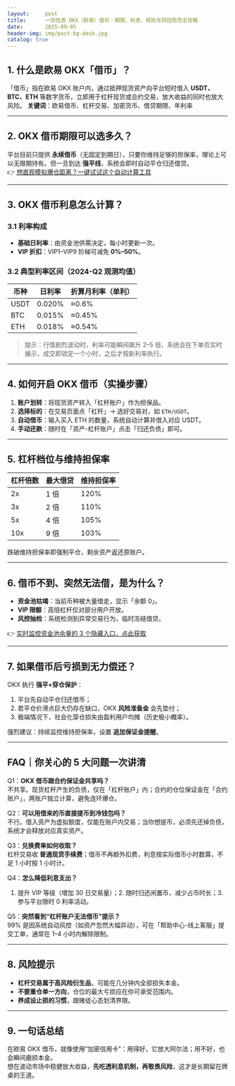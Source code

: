 ```yaml
---
layout:     post
title:      一文吃透 OKX（欧易）借币：期限、利息、规则与风险防范全攻略
date:       2025-09-05
header-img: img/post-bg-desk.jpg
catalog: true
---
```


## 1. 什么是欧易 OKX「借币」？
「借币」指在欧易 OKX 账户内，通过抵押现货资产向平台短时借入 **USDT、BTC、ETH** 等数字货币，立即用于杠杆现货或合约交易，放大收益的同时也放大风险。
**关键词**：欧易借币、杠杆交易、加密货币、借贷期限、年利率

---

## 2. OKX 借币期限可以选多久？
平台目前只提供 **永续借币**（无固定到期日），只要你维持足够的担保率，理论上可以无限期持有。但一旦到达 **强平线**，系统会即时自动平仓归还借贷。  
👉 [想直观模拟爆仓距离？一键试试这个自动计算工具](https://okxdog.com/)

---

## 3. OKX 借币利息怎么计算？
### 3.1 利率构成  
- **基础日利率**：由资金池供需决定，每小时更新一次。  
- **VIP 折扣**：VIP1–VIP9 阶梯可减免 **0%–50%**。  

### 3.2 典型利率区间（2024-Q2 观测均值）  
| 币种 | 日利率 | 折算月利率（单利） |
|------|--------|--------------------|
| USDT | 0.020% | ≈0.6%              |
| BTC  | 0.015% | ≈0.45%             |
| ETH  | 0.018% | ≈0.54%             |

> 提示：行情剧烈波动时，利率可能瞬间飙升 2–5 倍，系统会在下单页实时展示，成交即锁定一个小时，之后才按新利率执行。

---

## 4. 如何开启 OKX 借币（实操步骤）
1. **账户划转**：将现货资产转入「杠杆账户」作为担保品。  
2. **选择标的**：在交易页面点「杠杆」→ 选好交易对，如 `ETH/USDT`。  
3. **自动借币**：输入买入 ETH 的数量，系统自动计算并借入对应 USDT。  
4. **手动还款**：随时在「资产-杠杆账户」点击「归还负债」即可。

---

## 5. 杠杆档位与维持担保率
| 杠杆倍数 | 最大借贷 | 维持担保率 |
|----------|----------|------------|
| 2x       | 1 倍     | 120%       |
| 3x       | 2 倍     | 110%       |
| 5x       | 4 倍     | 105%       |
| 10x      | 9 倍     | 103%       |

跌破维持担保率即强制平仓，剩余资产返还原账户。

---

## 6. 借币不到、突然无法借，是为什么？
- **资金池枯竭**：当前币种被大量借走，显示「余额 0」。  
- **VIP 限额**：高倍杠杆仅对部分用户开放。  
- **风控抽检**：系统检测到异常交易行为，临时冻结借贷。  

👉 [实时监控资金池余量的 3 个隐藏入口，点此获取](https://okxdog.com/)

---

## 7. 如果借币后亏损到无力偿还？
OKX 执行 **强平+穿仓保护**：  
1. 平台先自动平仓归还借币；  
2. 若平仓价滑点巨大仍存在缺口，OKX **风险准备金** 会先垫付；  
3. 极端情况下，社会化穿仓损失由盈利用户均摊（历史极小概率）。  

强烈建议：持续监控维持担保率，设置 **追加保证金提醒**。

---

## FAQ｜你关心的 5 大问题一次讲清

Q1：**OKX 借币跟合约保证金共享吗？**  
不共享。现货杠杆产生的负债，仅在「杠杆账户」内；合约的仓位保证金在「合约账户」，两账户独立计算，避免连环爆仓。

Q2：**可以用借来的币直接提币到冷钱包吗？**  
不行。借入资产为虚拟额度，仅能在账户内交易；当你想提币，必须先还掉负债，系统才会释放对应真实资产。

Q3：**兑换费率如何收取？**  
杠杆交易收 **普通现货手续费**；借币不再额外扣费，利息按实际借币小时数算，不足 1 小时按 1 小时计。

Q4：**怎么降低利息支出？**  
1. 提升 VIP 等级（增加 30 日交易量）；2. 随时归还闲置币，减少占币时长；3. 参与平台限时 0 利率活动。

Q5：**突然看到“杠杆账户无法借币”提示？**  
99% 是因系统自动风控（如资产忽然大幅异动），可在「帮助中心-线上客服」提交工单，通常在 1–4 小时内解除限制。

---

## 8. 风险提示
- **杠杆交易属于高风险衍生品**，可能在几分钟内全部损失本金。  
- **不要重仓单一方向**，仓位的最大亏损应在你可承受范围内。  
- **养成设止损的习惯**，跟赌徒心态划清界限。

---

## 9. 一句话总结
在欧易 OKX 借币，就像使用“加密信用卡”：用得好，它放大阿尔法；用不好，也会瞬间磨损本金。  
想在波动市场中稳健放大收益，**先吃透利息机制，再敬畏风险**，这才是长期留在牌桌的王道。